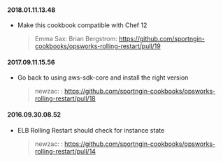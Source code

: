#### 2018.01.11.13.48
* Make this cookbook compatible with Chef 12

  > Emma Sax: Brian Bergstrom: https://github.com/sportngin-cookbooks/opsworks-rolling-restart/pull/19

#### 2017.09.11.15.56
* Go back to using aws-sdk-core and install the right version

  > newzac: : https://github.com/sportngin-cookbooks/opsworks-rolling-restart/pull/18

#### 2016.09.30.08.52
* ELB Rolling Restart should check for instance state

  > newzac: : https://github.com/sportngin-cookbooks/opsworks-rolling-restart/pull/14

